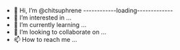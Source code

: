 - 👋 Hi, I’m @chitsuphrene
------------loading-------------
- 👀 I’m interested in ...
- 🌱 I’m currently learning ...
- 💞️ I’m looking to collaborate on ...
- 📫 How to reach me ...

<!---
chitsuphrene/chitsuphrene is a ✨ special ✨ repository because its `README.md` (this file) appears on your GitHub profile.
You can click the Preview link to take a look at your changes.
--->
